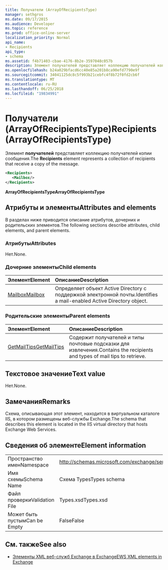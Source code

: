 ```yaml
---
title: Получатели (ArrayOfRecipientsType)
manager: sethgros
ms.date: 09/17/2015
ms.audience: Developer
ms.topic: reference
ms.prod: office-online-server
localization_priority: Normal
api_name:
- Recipients
api_type:
- schema
ms.assetid: f4b71403-cbae-4176-8b2e-3597048c057b
description: Элемент получателей представляет коллекцию получателей копии сообщения.
ms.openlocfilehash: b24a029bfacd6cc40e85a201b8ca90efd7790e9f
ms.sourcegitcommit: 34041125dc8c5f993b21cebfc4f8b72f0fd2cb6f
ms.translationtype: MT
ms.contentlocale: ru-RU
ms.lasthandoff: 06/25/2018
ms.locfileid: "19834991"
---
```

# <a name="recipients-arrayofrecipientstype"></a><span data-ttu-id="cf511-103">Получатели (ArrayOfRecipientsType)</span><span class="sxs-lookup"><span data-stu-id="cf511-103">Recipients (ArrayOfRecipientsType)</span></span>

<span data-ttu-id="cf511-104">Элемент **получателей** представляет коллекцию получателей копии сообщения.</span><span class="sxs-lookup"><span data-stu-id="cf511-104">The **Recipients** element represents a collection of recipients that receive a copy of the message.</span></span> 
  
```XML
<Recipients>
   <Mailbox/>
</Recipients>
```

 <span data-ttu-id="cf511-105">**ArrayOfRecipientsType**</span><span class="sxs-lookup"><span data-stu-id="cf511-105">**ArrayOfRecipientsType**</span></span>
## <a name="attributes-and-elements"></a><span data-ttu-id="cf511-106">Атрибуты и элементы</span><span class="sxs-lookup"><span data-stu-id="cf511-106">Attributes and elements</span></span>

<span data-ttu-id="cf511-107">В разделах ниже приводится описание атрибутов, дочерних и родительских элементов.</span><span class="sxs-lookup"><span data-stu-id="cf511-107">The following sections describe attributes, child elements, and parent elements.</span></span>
  
### <a name="attributes"></a><span data-ttu-id="cf511-108">Атрибуты</span><span class="sxs-lookup"><span data-stu-id="cf511-108">Attributes</span></span>

<span data-ttu-id="cf511-109">Нет.</span><span class="sxs-lookup"><span data-stu-id="cf511-109">None.</span></span>
  
### <a name="child-elements"></a><span data-ttu-id="cf511-110">Дочерние элементы</span><span class="sxs-lookup"><span data-stu-id="cf511-110">Child elements</span></span>

|<span data-ttu-id="cf511-111">**Элемент**</span><span class="sxs-lookup"><span data-stu-id="cf511-111">**Element**</span></span>|<span data-ttu-id="cf511-112">**Описание**</span><span class="sxs-lookup"><span data-stu-id="cf511-112">**Description**</span></span>|
|:-----|:-----|
|[<span data-ttu-id="cf511-113">Mailbox</span><span class="sxs-lookup"><span data-stu-id="cf511-113">Mailbox</span></span>](mailbox.md) <br/> |<span data-ttu-id="cf511-114">Определяет объект Active Directory с поддержкой электронной почты.</span><span class="sxs-lookup"><span data-stu-id="cf511-114">Identifies a mail-enabled Active Directory object.</span></span>  <br/> |
   
### <a name="parent-elements"></a><span data-ttu-id="cf511-115">Родительские элементы</span><span class="sxs-lookup"><span data-stu-id="cf511-115">Parent elements</span></span>

|<span data-ttu-id="cf511-116">**Элемент**</span><span class="sxs-lookup"><span data-stu-id="cf511-116">**Element**</span></span>|<span data-ttu-id="cf511-117">**Описание**</span><span class="sxs-lookup"><span data-stu-id="cf511-117">**Description**</span></span>|
|:-----|:-----|
|[<span data-ttu-id="cf511-118">GetMailTips</span><span class="sxs-lookup"><span data-stu-id="cf511-118">GetMailTips</span></span>](getmailtips.md) <br/> |<span data-ttu-id="cf511-119">Содержит получателей и типы почтовые подсказки для извлечения.</span><span class="sxs-lookup"><span data-stu-id="cf511-119">Contains the recipients and types of mail tips to retrieve.</span></span>  <br/> |
   
## <a name="text-value"></a><span data-ttu-id="cf511-120">Текстовое значение</span><span class="sxs-lookup"><span data-stu-id="cf511-120">Text value</span></span>

<span data-ttu-id="cf511-121">Нет.</span><span class="sxs-lookup"><span data-stu-id="cf511-121">None.</span></span>
  
## <a name="remarks"></a><span data-ttu-id="cf511-122">Замечания</span><span class="sxs-lookup"><span data-stu-id="cf511-122">Remarks</span></span>

<span data-ttu-id="cf511-123">Схема, описывающая этот элемент, находится в виртуальном каталоге IIS, в котором размещены веб-службы Exchange.</span><span class="sxs-lookup"><span data-stu-id="cf511-123">The schema that describes this element is located in the IIS virtual directory that hosts Exchange Web Services.</span></span>
  
## <a name="element-information"></a><span data-ttu-id="cf511-124">Сведения об элементе</span><span class="sxs-lookup"><span data-stu-id="cf511-124">Element information</span></span>

|||
|:-----|:-----|
|<span data-ttu-id="cf511-125">Пространство имен</span><span class="sxs-lookup"><span data-stu-id="cf511-125">Namespace</span></span>  <br/> |http://schemas.microsoft.com/exchange/services/2006/types  <br/> |
|<span data-ttu-id="cf511-126">Имя схемы</span><span class="sxs-lookup"><span data-stu-id="cf511-126">Schema Name</span></span>  <br/> |<span data-ttu-id="cf511-127">Схема Types</span><span class="sxs-lookup"><span data-stu-id="cf511-127">Types schema</span></span>  <br/> |
|<span data-ttu-id="cf511-128">Файл проверки</span><span class="sxs-lookup"><span data-stu-id="cf511-128">Validation File</span></span>  <br/> |<span data-ttu-id="cf511-129">Types.xsd</span><span class="sxs-lookup"><span data-stu-id="cf511-129">Types.xsd</span></span>  <br/> |
|<span data-ttu-id="cf511-130">Может быть пустым</span><span class="sxs-lookup"><span data-stu-id="cf511-130">Can be Empty</span></span>  <br/> |<span data-ttu-id="cf511-131">False</span><span class="sxs-lookup"><span data-stu-id="cf511-131">False</span></span>  <br/> |
   
## <a name="see-also"></a><span data-ttu-id="cf511-132">См. также</span><span class="sxs-lookup"><span data-stu-id="cf511-132">See also</span></span>



- [<span data-ttu-id="cf511-133">Элементы XML веб-служб Exchange в Exchange</span><span class="sxs-lookup"><span data-stu-id="cf511-133">EWS XML elements in Exchange</span></span>](ews-xml-elements-in-exchange.md)

